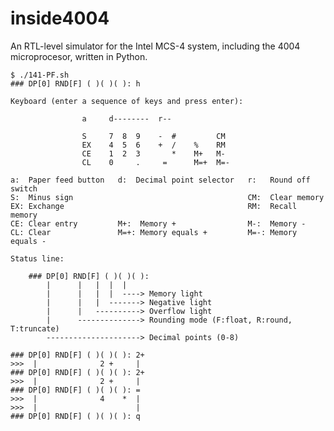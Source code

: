 # inside4004

An RTL-level simulator for the Intel MCS-4 system, including the 4004 microprocesor, written in Python.

    $ ./141-PF.sh 
    ### DP[0] RND[F] ( )( )( ): h

    Keyboard (enter a sequence of keys and press enter):

                    a     d--------  r--
                                
                    S     7  8  9    -  #         CM   
                    EX    4  5  6    +  /    %    RM
                    CE    1  2  3       *    M+   M-
                    CL    0     .     =      M=+  M=-

    a:  Paper feed button   d:  Decimal point selector   r:   Round off switch
    S:  Minus sign                                       CM:  Clear memory
    EX: Exchange                                         RM:  Recall memory
    CE: Clear entry         M+:  Memory +                M-:  Memory -
    CL: Clear               M=+: Memory equals +         M=-: Memory equals -

    Status line:

        ### DP[0] RND[F] ( )( )( ):
            |      |   |  |  |
            |      |   |  |  ----> Memory light          
            |      |   |  -------> Negative light
            |      |   ----------> Overflow light
            |      --------------> Rounding mode (F:float, R:round, T:truncate)
            ---------------------> Decimal points (0-8) 

    ### DP[0] RND[F] ( )( )( ): 2+
    >>>  |              2 +     |
    ### DP[0] RND[F] ( )( )( ): 2+
    >>>  |              2 +     |
    ### DP[0] RND[F] ( )( )( ): =
    >>>  |              4    *  |
    >>>  |                      |
    ### DP[0] RND[F] ( )( )( ): q
